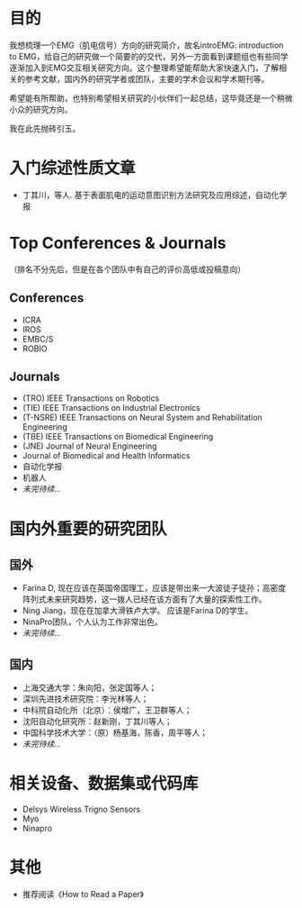 # 目的
我想梳理一个EMG（肌电信号）方向的研究简介，故名introEMG: introduction to EMG，给自己的研究做一个简要的的交代，另外一方面看到课题组也有些同学逐渐加入到EMG交互相关研究方向。这个整理希望能帮助大家快速入门，了解相关的参考文献，国内外的研究学者或团队，主要的学术会议和学术期刊等。

希望能有所帮助，也特别希望相关研究的小伙伴们一起总结，这毕竟还是一个稍微小众的研究方向。

我在此先抛砖引玉。

# 入门综述性质文章
- 丁其川，等人. 基于表面肌电的运动意图识别方法研究及应用综述，自动化学报

# Top Conferences & Journals
（排名不分先后，但是在各个团队中有自己的评价高低或投稿意向）

## Conferences
- ICRA
- IROS
- EMBC/S
- ROBIO

## Journals
- (TRO) IEEE Transactions on Robotics
- (TIE) IEEE Transactions on Industrial Electronics
- (T-NSRE) IEEE Transactions on Neural System and Rehabilitation Engineering
- (TBE) IEEE Transactions on Biomedical Engineering
- (JNE) Journal of Neural Engineering
- Journal of Biomedical and Health Informatics
- 自动化学报
- 机器人
- *未完待续...*


# 国内外重要的研究团队
## 国外
- Farina D, 现在应该在英国帝国理工，应该是带出来一大波徒子徒孙；高密度阵列式未来研究趋势，这一拨人已经在该方面有了大量的探索性工作。
- Ning Jiang，现在在加拿大滑铁卢大学。 应该是Farina D的学生。
- NinaPro团队，个人认为工作非常出色。
- *未完待续...*

## 国内
- 上海交通大学：朱向阳，张定国等人；
- 深圳先进技术研究院：李光林等人；
- 中科院自动化所（北京）：侯增广，王卫群等人；
- 沈阳自动化研究所：赵新刚，丁其川等人；
- 中国科学技术大学：（原）杨基海，陈香，周平等人；
- *未完待续...*

# 相关设备、数据集或代码库
- Delsys Wireless Trigno Sensors
- Myo
- Ninapro


# 其他
- 推荐阅读《How to Read a Paper》

